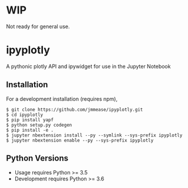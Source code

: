 WIP
===
Not ready for general use.

ipyplotly
=========

A pythonic plotly API and ipywidget for use in the Jupyter Notebook

Installation
------------

For a development installation (requires npm),

    $ git clone https://github.com/jmmease/ipyplotly.git
    $ cd ipyplotly
    $ pip install yapf
    $ python setup.py codegen
    $ pip install -e .
    $ jupyter nbextension install --py --symlink --sys-prefix ipyplotly
    $ jupyter nbextension enable --py --sys-prefix ipyplotly

Python Versions
---------------
 - Usage requires Python >= 3.5
 - Development requires Python >= 3.6

